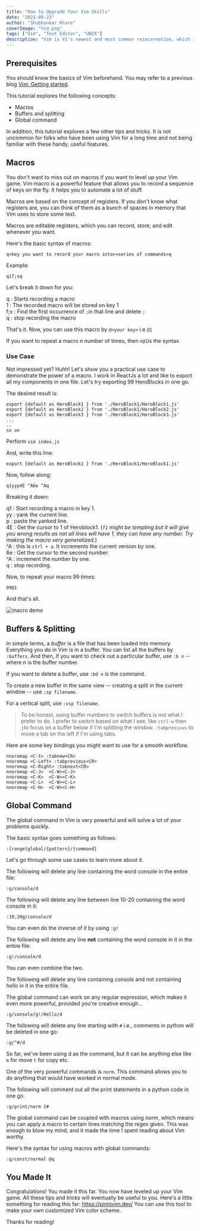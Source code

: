 ```yaml
---
title: "How to Upgrade Your Vim Skills" 
date: "2021-09-23"
author: "Shubhankar Khare"
coverImage: "Vim.png"
tags: ["Vim", "Text Editor", "UNIX"]
description: "Vim is Vi's newest and most common reincarnation, which is supported on every known platform. Go through this tutorial to learn about what Vim is and how to make the most out of it."
---
```


## Prerequisites
You should know the basics of Vim beforehand. You may refer to a previous blog [Vim: Getting started](https://www.loginradius.com/blog/engineering/vim-getting-started/).

This tutorial explores the following concepts:

- Macros
- Buffers and splitting
- Global  command

In addition, this tutorial explores a few other tips and tricks. It is not uncommon for folks who have been using Vim for a long time and not being familiar with these handy, useful features.

## Macros
You don't want to miss out on macros if you want to level up your Vim game. Vim macro is a powerful feature that allows you to record a sequence of keys on the fly. It helps you to automate a lot of stuff. 

Macros are based on the concept of registers. If you don't know what registers are, you can think of them as a bunch of spaces in memory that Vim uses to store some text.

Macros are editable registers, which you can record, store, and edit whenever you want.

Here's the basic syntax of  macros:

```
q<key you want to record your macro into><series of commands>q
```

Example:

```
q1f;xq
```

Let's break it down for you:

q : Starts recording a macro  
1 : The recorded macro will be stored on key 1  
f;x : Find the first occurrence of `;`in that line and delete `;`  
q : stop recording the macro  

That's it. Now, you can use this macro by `@<your key>` i.e `@1`

If you want to repeat a macro _n_ number of times, then `n@1`is the syntax.

### Use Case
Not impressed yet? Huhh! Let's show you a practical use case to demonstrate the power of a macro. I work in ReactJs a lot and like to export all my components in one file. Let's try exporting 99 HeroBlocks in one go.

The desired result is:

```
export {default as HeroBlock1 } from './HeroBlock1/HeroBlock1.js'
export {default as HeroBlock2 } from './HeroBlock1/HeroBlock2.js'
export {default as HeroBlock3 } from './HeroBlock1/HeroBlock3.js'
...
..
so on
```
Perform `vim index.js`

And, write this line:

```export {default as HeroBlock1 } from './HeroBlock1/HeroBlock1.js'```

Now, follow along:

```q1yyp4E ^A6e ^Aq```

Breaking it down:

q1 : Start recording a macro in key 1.  
yy : yank the current line.  
p : paste the yanked line.  
4E : Get the cursor to 1 of Heroblock1. (*`f1` might be tempting but it will give you wrong results as not all lines will have 1, they can have any number. Try making the macro very generalized.*)  
^A : this is `ctrl + a`. It increments the current version by one.  
6e : Get the cursor to the second number.  
^A : increment the number by one.  
q : stop recording.  

Now, to repeat your macro 99 times:

```99@1```

And that's all.

![macro demo](vim-macro-demo.png)

## Buffers & Splitting
In simple terms, a _buffer_ is a file that has been loaded into memory. Everything you do in Vim is in a buffer. You can list all the buffers by `:buffers`. And then, if you want to check out a particular buffer, use `:b n` -- where n is the buffer number. 

If you want to delete a buffer, use `:bd n` is the command.

To create a new buffer in the same view -- creating a split in the current window -- use `:sp filename`. 

For a vertical split, use `:vsp filename`.

> To be honest, using buffer numbers to switch buffers is not what I prefer to do. I prefer to switch based on what I see, like `ctrl-w` then `j`to focus on a buffer below if I'm splitting the window. `:tabprevious` to move a tab on the left if I'm using tabs.

Here are some key bindings you might want to use for a smooth workflow.

```
nnoremap <C-t> :tabnew<CR>
nnoremap <C-Left> :tabprevious<CR>
nnoremap <C-Right> :tabnext<CR>
nnoremap <C-J>  <C-W><C-J>
nnoremap <C-K>  <C-W><C-K>
nnoremap <C-L>  <C-W><C-L>
nnoremap <C-H>  <C-W><C-H>
```

## Global Command
The global command in Vim is very powerful and will solve a lot of your problems quickly.

The basic syntax goes something as follows:

```
:[range]global/{pattern}/{command}
```
Let's go through some use cases to learn more about it.

The following will delete any line containing the word console in the entire file:

```
:g/console/d
```
The following will delete any line between line 10-20 containing the word console in it:

```
:10,20g/console/d
```
You can even do the inverse of it by using `:g!`

The following will delete any line **not** containing the word console in it in the entire file:

```
:g!/console/d
```
You can even combine the two.

The following will delete any line containing *console* and not containing *hello* in it in the entire file.

The global command can work on any regular expression, which makes it even more powerful, provided you're creative enough...

```
:g/console/g!/Hello/d
```
The following will delete any line starting with `#` i.e., comments in python will be deleted in one go:

```
:g/^#/d
```

So far, we've been using d as the command, but it can be anything else like `m` for move `t` for copy etc.

One of the very powerful commands is `norm`. This command allows you to do anything that would have worked in normal mode.

The following will comment out all the print statements in a python code in one go.

```
:g/print/norm I#
```

The global command can be coupled with macros using _norm_, which means you can apply a macro to certain lines matching the regex given. This was enough to blow my mind, and it made the time I spent reading about Vim worthy.

Here's the syntax for using macros with global commands:

```
:g/const/normal @q
```
## You Made It
Congratulations! You made it this far. You now have leveled up your Vim game. All these tips and tricks will eventually be useful to you. Here's a little something for reading this far: https://pintovim.dev/ You can use this tool to make your own customized Vim color scheme.

Thanks for reading!

